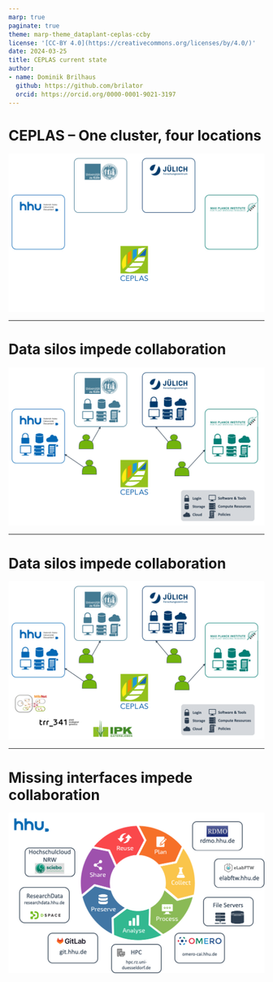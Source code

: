 ```yaml
---
marp: true
paginate: true
theme: marp-theme_dataplant-ceplas-ccby
license: '[CC-BY 4.0](https://creativecommons.org/licenses/by/4.0/)'
date: 2024-03-25
title: CEPLAS current state
author:
- name: Dominik Brilhaus
  github: https://github.com/brilator
  orcid: https://orcid.org/0000-0001-9021-3197
---
```


# CEPLAS &ndash; One cluster, four locations

![w:800](./../../public/images-tm/ceplas/ceplas-data-fragmentation00.drawio.png)

---

# Data silos impede collaboration

![w:800](./../../public/images-tm/ceplas/ceplas-data-fragmentation01.drawio.png)

---

# Data silos impede collaboration

![w:800](./../../public/images-tm/ceplas/ceplas-data-fragmentation02.drawio.png)

---

# Missing interfaces impede collaboration

![w:800](./../../public/images-tm/ceplas/hhu-services-withoutdatahub.drawio.png)

